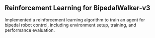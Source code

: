 <h2>Reinforcement Learning for BipedalWalker-v3</h2>
Implemented a reinforcement learning algorithm to train an agent for bipedal robot control, including environment setup, training, and performance evaluation.

